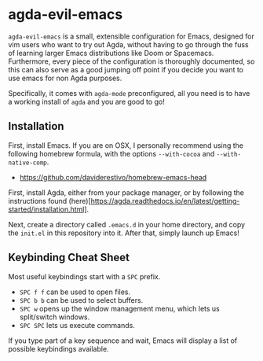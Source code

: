 # agda-evil-emacs

`agda-evil-emacs` is a small, extensible configuration for Emacs, designed for
vim users who want to try out Agda, without having to go through the fuss of
learning larger Emacs distributions like Doom or Spacemacs. Furthermore,
every piece of the configuration is thoroughly documented, so
this can also serve as a good jumping off point if you decide you want
to use emacs for non Agda purposes.

Specifically, it comes with `agda-mode` preconfigured, all you need is
to have a working install of `agda` and you are good to go!

## Installation
First, install Emacs. If you are on OSX, I personally recommend using the following homebrew formula,
with the options `--with-cocoa` and `--with-native-comp`.
- https://github.com/daviderestivo/homebrew-emacs-head

First, install Agda, either from your package manager, or by following the instructions
found (here)[https://agda.readthedocs.io/en/latest/getting-started/installation.html].

Next, create a directory called `.emacs.d` in your home directory, and copy the
`init.el` in this repository into it. After that, simply launch up Emacs!

## Keybinding Cheat Sheet
Most useful keybindings start with a `SPC` prefix.
- `SPC f f` can be used to open files.
- `SPC b b` can be used to select buffers.
- `SPC w` opens up the window management menu, which lets us split/switch windows.
- `SPC SPC` lets us execute commands.

If you type part of a key sequence and wait, Emacs will display a list of possible
keybindings available.

